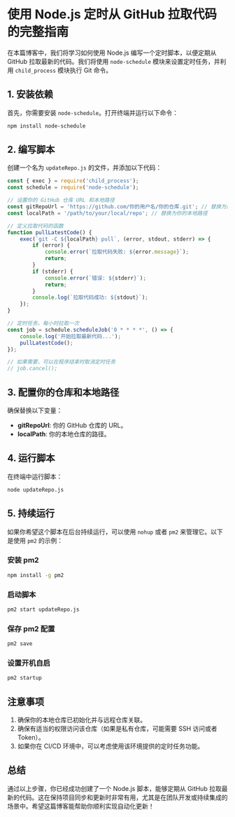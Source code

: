 # 使用 Node.js 定时从 GitHub 拉取代码的完整指南

在本篇博客中，我们将学习如何使用 Node.js 编写一个定时脚本，以便定期从 GitHub 拉取最新的代码。我们将使用 `node-schedule` 模块来设置定时任务，并利用 `child_process` 模块执行 Git 命令。

## 1. 安装依赖

首先，你需要安装 `node-schedule`。打开终端并运行以下命令：

```bash
npm install node-schedule
```

## 2. 编写脚本

创建一个名为 `updateRepo.js` 的文件，并添加以下代码：

```javascript
const { exec } = require('child_process');
const schedule = require('node-schedule');

// 设置你的 GitHub 仓库 URL 和本地路径
const gitRepoUrl = 'https://github.com/你的用户名/你的仓库.git'; // 替换为你的仓库 URL
const localPath = '/path/to/your/local/repo'; // 替换为你的本地路径

// 定义拉取代码的函数
function pullLatestCode() {
    exec(`git -C ${localPath} pull`, (error, stdout, stderr) => {
        if (error) {
            console.error(`拉取代码失败: ${error.message}`);
            return;
        }
        if (stderr) {
            console.error(`错误: ${stderr}`);
            return;
        }
        console.log(`拉取代码成功: ${stdout}`);
    });
}

// 定时任务，每小时拉取一次
const job = schedule.scheduleJob('0 * * * *', () => {
    console.log('开始拉取最新代码...');
    pullLatestCode();
});

// 如果需要，可以在程序结束时取消定时任务
// job.cancel();
```

## 3. 配置你的仓库和本地路径

确保替换以下变量：

- **gitRepoUrl**: 你的 GitHub 仓库的 URL。
- **localPath**: 你的本地仓库的路径。

## 4. 运行脚本

在终端中运行脚本：

```bash
node updateRepo.js
```

## 5. 持续运行

如果你希望这个脚本在后台持续运行，可以使用 `nohup` 或者 `pm2` 来管理它。以下是使用 `pm2` 的示例：

### 安装 pm2

```bash
npm install -g pm2
```

### 启动脚本

```bash
pm2 start updateRepo.js
```

### 保存 pm2 配置

```bash
pm2 save
```

### 设置开机自启

```bash
pm2 startup
```

## 注意事项

1. 确保你的本地仓库已初始化并与远程仓库关联。
2. 确保有适当的权限访问该仓库（如果是私有仓库，可能需要 SSH 访问或者 Token）。
3. 如果你在 CI/CD 环境中，可以考虑使用该环境提供的定时任务功能。

## 总结

通过以上步骤，你已经成功创建了一个 Node.js 脚本，能够定期从 GitHub 拉取最新的代码。这在保持项目同步和更新时非常有用，尤其是在团队开发或持续集成的场景中。希望这篇博客能帮助你顺利实现自动化更新！
